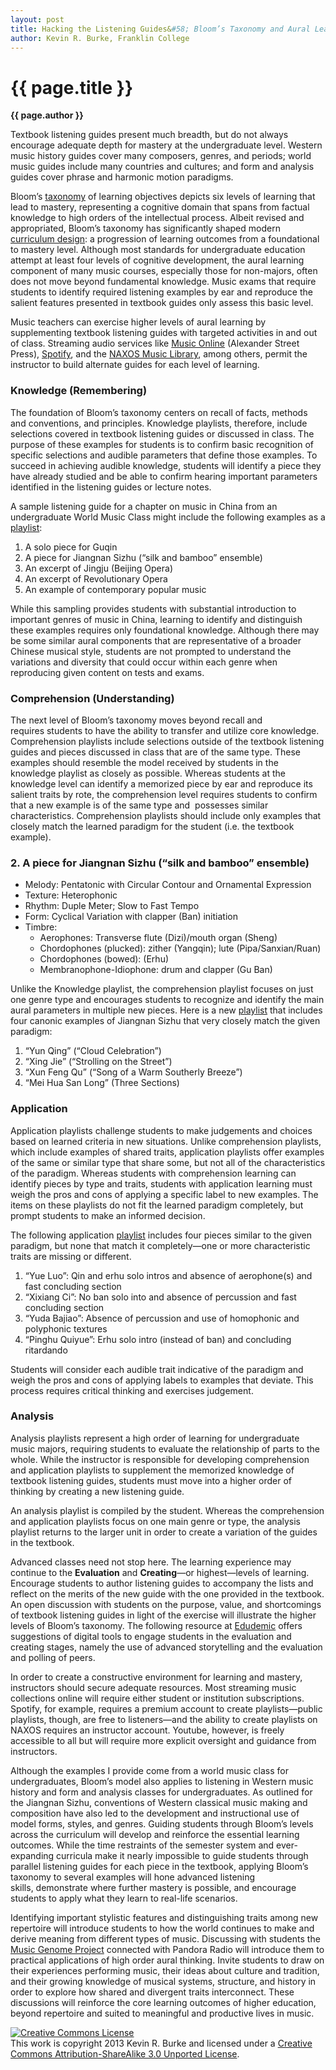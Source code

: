 ```yaml
---
layout: post
title: Hacking the Listening Guides&#58; Bloom’s Taxonomy and Aural Learning
author: Kevin R. Burke, Franklin College
---
```


{{ page.title }}
================

**{{ page.author }}**

Textbook listening guides present much breadth, but do not always encourage adequate depth for mastery at the undergraduate level. Western music history guides cover many composers, genres, and periods; world music guides include many countries and cultures; and form and analysis guides cover phrase and harmonic motion paradigms.

Bloom’s [taxonomy](http://screencasting3point0.wikispaces.com/file/view/blooms_taxonomy_comparison.jpg/300172118/blooms_taxonomy_comparison.jpg) of learning objectives depicts six levels of learning that lead to mastery, representing a cognitive domain that spans from factual knowledge to high orders of the intellectual process. Albeit revised and appropriated, Bloom’s taxonomy has significantly shaped modern [curriculum design](http://www.pearsonhighered.com/educator/product/Taxonomy-for-Learning-Teaching-and-Assessing-A-A-Revision-of-Blooms-Taxonomy-of-Educational-Objectives-Abridged-Edition/9780801319037.page): a progression of learning outcomes from a foundational to mastery level. Although most standards for undergraduate education attempt at least four levels of cognitive development, the aural learning component of many music courses, especially those for non-majors, often does not move beyond fundamental knowledge. Music exams that require students to identify required listening examples by ear and reproduce the salient features presented in textbook guides only assess this basic level.

Music teachers can exercise higher levels of aural learning by supplementing textbook listening guides with targeted activities in and out of class. Streaming audio services like [Music Online](http://alexanderstreet.com/products/music-online-listening-package) (Alexander Street Press), [Spotify](https://www.spotify.com/us/), and the [NAXOS Music Library](http://www.naxosmusiclibrary.com/subscribe.asp), among others, permit the instructor to build alternate guides for each level of learning. 

### Knowledge (Remembering) ###

The foundation of Bloom’s taxonomy centers on recall of facts, methods and conventions, and principles. Knowledge playlists, therefore, include selections covered in textbook listening guides or discussed in class. The purpose of these examples for students is to confirm basic recognition of specific selections and audible parameters that define those examples. To succeed in achieving audible knowledge, students will identify a piece they have already studied and be able to confirm hearing important parameters identified in the listening guides or lecture notes.

A sample listening guide for a chapter on music in China from an undergraduate World Music Class might include the following examples as a [playlist](http://open.spotify.com/user/1274395628/playlist/3yY3FzOLDB91RS7Kus5cXU):

1. A solo piece for Guqin  
2. A piece for Jiangnan Sizhu (“silk and bamboo” ensemble)  
3. An excerpt of Jingju (Beijing Opera)  
4. An excerpt of Revolutionary Opera  
5. An example of contemporary popular music

While this sampling provides students with substantial introduction to important genres of music in China, learning to identify and distinguish these examples requires only foundational knowledge. Although there may be some similar aural components that are representative of a broader Chinese musical style, students are not prompted to understand the variations and diversity that could occur within each genre when reproducing given content on tests and exams.

### Comprehension (Understanding) ###

The next level of Bloom’s taxonomy moves beyond recall and requires students to have the ability to transfer and utilize core knowledge. Comprehension playlists include selections outside of the textbook listening guides and pieces discussed in class that are of the same type. These examples should resemble the model received by students in the knowledge playlist as closely as possible. Whereas students at the knowledge level can identify a memorized piece by ear and reproduce its salient traits by rote, the comprehension level requires students to confirm that a new example is of the same type and  possesses similar characteristics. Comprehension playlists should include only examples that closely match the learned paradigm for the student (i.e. the textbook example).

### 2. A piece for Jiangnan Sizhu (“silk and bamboo” ensemble) ###

- Melody: Pentatonic with Circular Contour and Ornamental Expression  
- Texture: Heterophonic  
- Rhythm: Duple Meter; Slow to Fast Tempo  
- Form: Cyclical Variation with clapper (Ban) initiation  
- Timbre:   
	- Aerophones: Transverse flute (Dizi)/mouth organ (Sheng)  
	- Chordophones (plucked): zither (Yangqin); lute (Pipa/Sanxian/Ruan)  
	- Chordophones (bowed): (Erhu)  
	- Membranophone-Idiophone: drum and clapper (Gu Ban)  

Unlike the Knowledge playlist, the comprehension playlist focuses on just one genre type and encourages students to recognize and identify the main aural parameters in multiple new pieces. Here is a new [playlist](http://open.spotify.com/user/1274395628/playlist/4Hu1YXmMFpjRL7WQd9qiIs) that includes four canonic examples of Jiangnan Sizhu that very closely match the given paradigm:

1. “Yun Qing” (“Cloud Celebration”)  
2. “Xing Jie” (“Strolling on the Street”)  
3. “Xun Feng Qu” (“Song of a Warm Southerly Breeze”)  
4. “Mei Hua San Long” (Three Sections)

### Application ###

Application playlists challenge students to make judgements and choices based on learned criteria in new situations. Unlike comprehension playlists, which include examples of shared traits, application playlists offer examples of the same or similar type that share some, but not all of the characteristics of the paradigm. Whereas students with comprehension learning can identify pieces by type and traits, students with application learning must weigh the pros and cons of applying a specific label to new examples. The items on these playlists do not fit the learned paradigm completely, but prompt students to make an informed decision.

The following application [playlist](http://open.spotify.com/user/1274395628/playlist/6C95aG5CiCezfC5n7DuPPQ) includes four pieces similar to the given paradigm, but none that match it completely—one or more characteristic traits are missing or different.

1. “Yue Luo”: Qin and erhu solo intros and absence of aerophone(s) and fast concluding section  
2. “Xixiang Ci”: No ban solo into and absence of percussion and fast concluding section  
3. “Yuda Bajiao”: Absence of percussion and use of homophonic and polyphonic textures  
4. “Pinghu Quiyue”: Erhu solo intro (instead of ban) and concluding ritardando

Students will consider each audible trait indicative of the paradigm and weigh the pros and cons of applying labels to examples that deviate. This process requires critical thinking and exercises judgement.

### Analysis ###

Analysis playlists represent a high order of learning for undergraduate music majors, requiring students to evaluate the relationship of parts to the whole. While the instructor is responsible for developing comprehension and application playlists to supplement the memorized knowledge of textbook listening guides, students must move into a higher order of thinking by creating a new listening guide.

An analysis playlist is compiled by the student. Whereas the comprehension and application playlists focus on one main genre or type, the analysis playlist returns to the larger unit in order to create a variation of the guides in the textbook.

Advanced classes need not stop here. The learning experience may continue to the **Evaluation** and **Creating**—or highest—levels of learning. Encourage students to author listening guides to accompany the lists and reflect on the merits of the new guide with the one provided in the textbook. An open discussion with students on the purpose, value, and shortcomings of textbook listening guides in light of the exercise will illustrate the higher levels of Bloom’s taxonomy. The following resource at [Edudemic](http://www.edudemic.com/2012/11/35-digital-tools-that-work-with-blooms-taxonomy/) offers suggestions of digital tools to engage students in the evaluation and creating stages, namely the use of advanced storytelling and the evaluation and polling of peers.

In order to create a constructive environment for learning and mastery, instructors should secure adequate resources. Most streaming music collections online will require either student or institution subscriptions. Spotify, for example, requires a premium account to create playlists—public playlists, though, are free to listeners—and the ability to create playlists on NAXOS requires an instructor account. Youtube, however, is freely accessible to all but will require more explicit oversight and guidance from instructors.

Although the examples I provide come from a world music class for undergraduates, Bloom’s model also applies to listening in Western music history and form and analysis classes for undergraduates. As outlined for the Jiangnan Sizhu, conventions of Western classical music making and composition have also led to the development and instructional use of model forms, styles, and genres. Guiding students through Bloom’s levels across the curriculum will develop and reinforce the essential learning outcomes. While the time restraints of the semester system and ever-expanding curricula make it nearly impossible to guide students through parallel listening guides for each piece in the textbook, applying Bloom’s taxonomy to several examples will hone advanced listening skills, demonstrate where further mastery is possible, and encourage students to apply what they learn to real-life scenarios.

Identifying important stylistic features and distinguishing traits among new repertoire will introduce students to how the world continues to make and derive meaning from different types of music. Discussing with students the [Music Genome Project](http://www.nytimes.com/2009/10/18/magazine/18Pandora-t.html?_r=0) connected with Pandora Radio will introduce them to practical applications of high order aural thinking. Invite students to draw on their experiences performing music, their ideas about culture and tradition, and their growing knowledge of musical systems, structure, and history in order to explore how shared and divergent traits interconnect. These discussions will reinforce the core learning outcomes of higher education, beyond repertoire and suited to meaningful and productive lives in music.

<a rel="license" href="http://creativecommons.org/licenses/by-sa/3.0/"><img alt="Creative Commons License" style="border-width:0" src="http://i.creativecommons.org/l/by-sa/3.0/88x31.png" /></a><br />This work is copyright 2013 Kevin R. Burke and licensed under a <a rel="license" href="http://creativecommons.org/licenses/by-sa/3.0/">Creative Commons Attribution-ShareAlike 3.0 Unported License</a>.